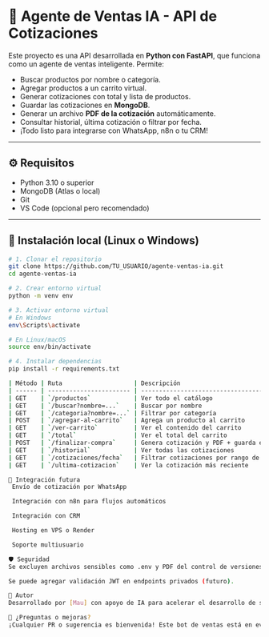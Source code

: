 # 🧠 Agente de Ventas IA - API de Cotizaciones

Este proyecto es una API desarrollada en **Python con FastAPI**, que funciona como un agente de ventas inteligente. Permite:

- Buscar productos por nombre o categoría.
- Agregar productos a un carrito virtual.
- Generar cotizaciones con total y lista de productos.
- Guardar las cotizaciones en **MongoDB**.
- Generar un archivo **PDF de la cotización** automáticamente.
- Consultar historial, última cotización o filtrar por fecha.
- ¡Todo listo para integrarse con WhatsApp, n8n o tu CRM!

---

## ⚙️ Requisitos

- Python 3.10 o superior
- MongoDB (Atlas o local)
- Git
- VS Code (opcional pero recomendado)

---

## 🚀 Instalación local (Linux o Windows)

```bash
# 1. Clonar el repositorio
git clone https://github.com/TU_USUARIO/agente-ventas-ia.git
cd agente-ventas-ia

# 2. Crear entorno virtual
python -m venv env

# 3. Activar entorno virtual
# En Windows
env\Scripts\activate

# En Linux/macOS
source env/bin/activate

# 4. Instalar dependencias
pip install -r requirements.txt

| Método | Ruta                    | Descripción                             |
| ------ | ----------------------- | --------------------------------------- |
| GET    | `/productos`            | Ver todo el catálogo                    |
| GET    | `/buscar?nombre=...`    | Buscar por nombre                       |
| GET    | `/categoria?nombre=...` | Filtrar por categoría                   |
| POST   | `/agregar-al-carrito`   | Agrega un producto al carrito           |
| GET    | `/ver-carrito`          | Ver el contenido del carrito            |
| GET    | `/total`                | Ver el total del carrito                |
| POST   | `/finalizar-compra`     | Genera cotización y PDF + guarda en BD  |
| GET    | `/historial`            | Ver todas las cotizaciones              |
| GET    | `/cotizaciones/fecha`   | Filtrar cotizaciones por rango de fecha |
| GET    | `/ultima-cotizacion`    | Ver la cotización más reciente          |

🧠 Integración futura
 Envío de cotización por WhatsApp

 Integración con n8n para flujos automáticos

 Integración con CRM

 Hosting en VPS o Render

 Soporte multiusuario

🛡️ Seguridad
Se excluyen archivos sensibles como .env y PDF del control de versiones.

Se puede agregar validación JWT en endpoints privados (futuro).

🤝 Autor
Desarrollado por [Mau] con apoyo de IA para acelerar el desarrollo de soluciones inteligentes.

🧠 ¿Preguntas o mejoras?
¡Cualquier PR o sugerencia es bienvenida! Este bot de ventas está en evolución constante para integrarse con plataformas reales como WhatsApp y automatizadores como n8n.
